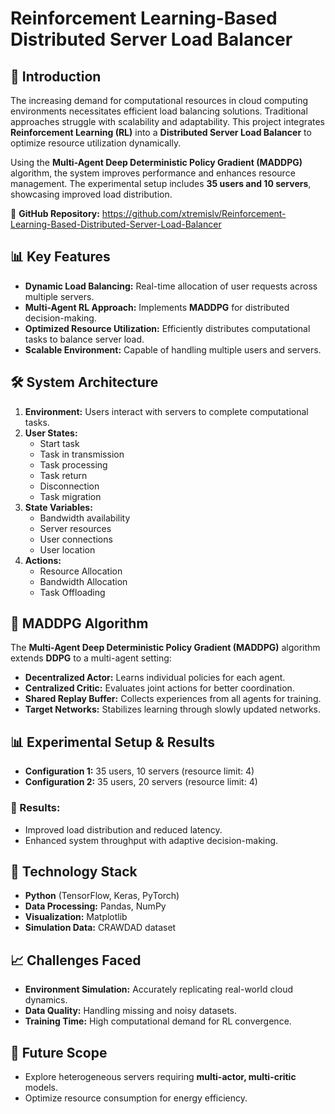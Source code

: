 # Reinforcement Learning-Based Distributed Server Load Balancer

## 📌 Introduction
The increasing demand for computational resources in cloud computing environments necessitates efficient load balancing solutions. Traditional approaches struggle with scalability and adaptability. This project integrates **Reinforcement Learning (RL)** into a **Distributed Server Load Balancer** to optimize resource utilization dynamically.

Using the **Multi-Agent Deep Deterministic Policy Gradient (MADDPG)** algorithm, the system improves performance and enhances resource management. The experimental setup includes **35 users and 10 servers**, showcasing improved load distribution.

🔗 **GitHub Repository:** https://github.com/xtremislv/Reinforcement-Learning-Based-Distributed-Server-Load-Balancer

## 📊 Key Features

- **Dynamic Load Balancing:** Real-time allocation of user requests across multiple servers.
- **Multi-Agent RL Approach:** Implements **MADDPG** for distributed decision-making.
- **Optimized Resource Utilization:** Efficiently distributes computational tasks to balance server load.
- **Scalable Environment:** Capable of handling multiple users and servers.

## 🛠️ System Architecture

1. **Environment:** Users interact with servers to complete computational tasks.
2. **User States:**
   - Start task
   - Task in transmission
   - Task processing
   - Task return
   - Disconnection
   - Task migration
3. **State Variables:**
   - Bandwidth availability
   - Server resources
   - User connections
   - User location
4. **Actions:**
   - Resource Allocation
   - Bandwidth Allocation
   - Task Offloading

## 📐 MADDPG Algorithm

The **Multi-Agent Deep Deterministic Policy Gradient (MADDPG)** algorithm extends **DDPG** to a multi-agent setting:

- **Decentralized Actor:** Learns individual policies for each agent.
- **Centralized Critic:** Evaluates joint actions for better coordination.
- **Shared Replay Buffer:** Collects experiences from all agents for training.
- **Target Networks:** Stabilizes learning through slowly updated networks.

## 📊 Experimental Setup & Results

- **Configuration 1:** 35 users, 10 servers (resource limit: 4)
- **Configuration 2:** 35 users, 20 servers (resource limit: 4)

### 🧪 Results:
- Improved load distribution and reduced latency.
- Enhanced system throughput with adaptive decision-making.

## 🧰 Technology Stack

- **Python** (TensorFlow, Keras, PyTorch)
- **Data Processing:** Pandas, NumPy
- **Visualization:** Matplotlib
- **Simulation Data:** CRAWDAD dataset

## 📈 Challenges Faced

- **Environment Simulation:** Accurately replicating real-world cloud dynamics.
- **Data Quality:** Handling missing and noisy datasets.
- **Training Time:** High computational demand for RL convergence.

## 🚀 Future Scope

- Explore heterogeneous servers requiring **multi-actor, multi-critic** models.
- Optimize resource consumption for energy efficiency.
